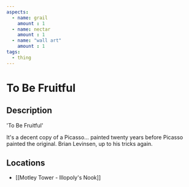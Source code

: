 ```yaml
---
aspects: 
  - name: grail
    amount : 1
  - name: nectar
    amount : 1
  - name: "wall art"
    amount : 1
tags:
  - thing
---
```


# To Be Fruitful

## Description
'To Be Fruitful'

It's a decent copy of a Picasso… painted twenty years before Picasso painted the original. Brian Levinsen, up to his tricks again.
## Locations
- [[Motley Tower - Illopoly's Nook]]